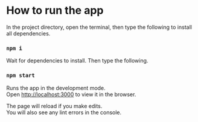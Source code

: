 # How to run the app

In the project directory, open the terminal, then type the following to install all dependencies.

### `npm i`

Wait for dependencies to install. Then type the following.

### `npm start`

Runs the app in the development mode.\
Open [http://localhost:3000](http://localhost:3000) to view it in the browser.

The page will reload if you make edits.\
You will also see any lint errors in the console.
